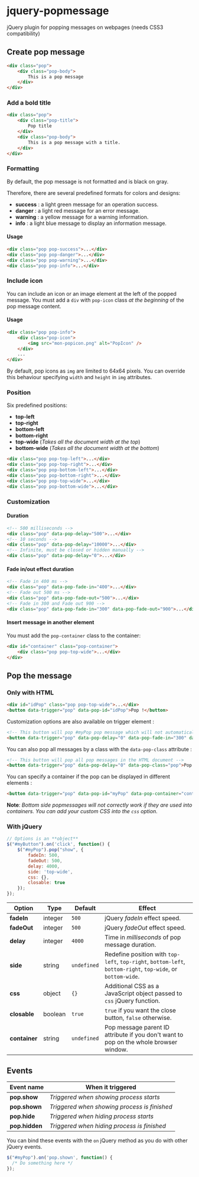 jquery-popmessage
=================

jQuery plugin for popping messages on webpages (needs CSS3 compatibility)

## Create pop message

```html
<div class="pop">
    <div class="pop-body">
        This is a pop message
    </div>
</div>
```

### Add a bold title
```html
<div class="pop">
    <div class="pop-title">
        Pop title
    </div>
    <div class="pop-body">
        This is a pop message with a title.
    </div>
</div>
```

### Formatting
By default, the pop message is not formatted and is black on gray.

Therefore, there are several predefined formats for colors and designs:
- **success** : a light green message for an operation success.
- **danger** : a light red message for an error message.
- **warning** : a yellow message for a warning information.
- **info** : a light blue message to display an information message.

#### Usage
```html
<div class="pop pop-success">...</div>
<div class="pop pop-danger">...</div>
<div class="pop pop-warning">...</div>
<div class="pop pop-info">...</div>
```

### Include icon
You can include an icon or an image element at the left of the popped message.
You must add a `div` with `pop-icon` class *at the beginning* of the pop message content.

#### Usage
```html
<div class="pop pop-info">
    <div class="pop-icon">
        <img src="mon-popicon.png" alt="PopIcon" />
    </div>
    ...
</div>
```
By default, pop icons as `img` are limited to 64x64 pixels.
You can override this behaviour specifying `width` and `height` in `img` attributes.

### Position

Six predefined positions:
* **top-left**
* **top-right**
* **bottom-left**
* **bottom-right**
* **top-wide** (*Takes all the document width at the top*)
* **bottom-wide** (*Takes all the document width at the bottom*)


```html
<div class="pop pop-top-left">...</div>
<div class="pop pop-top-right">...</div>
<div class="pop pop-bottom-left">...</div>
<div class="pop pop-bottom-right">...</div>
<div class="pop pop-top-wide">...</div>
<div class="pop pop-bottom-wide">...</div>
```

### Customization
#### Duration
```html
<!-- 500 milliseconds -->
<div class="pop" data-pop-delay="500">...</div>
<!-- 10 seconds -->
<div class="pop" data-pop-delay="10000">...</div>
<!-- Infinite, must be closed or hidden manually -->
<div class="pop" data-pop-delay="0">...</div>
```
#### Fade in/out effect duration
```html
<!-- Fade in 400 ms -->
<div class="pop" data-pop-fade-in="400">...</div>
<!-- Fade out 500 ms -->
<div class="pop" data-pop-fade-out="500">...</div>
<!-- Fade in 300 and Fade out 900 -->
<div class="pop" data-pop-fade-in="300" data-pop-fade-out="900">...</div>
```

#### Insert message in another element

You must add the `pop-container` class to the container:
```html
<div id="container" class="pop-container">
	<div class="pop pop-top-wide">...</div>
</div>
```

## Pop the message
### Only with HTML

```html
<div id="idPop" class="pop pop-top-wide">...</div>
<button data-trigger="pop" data-pop-id="idPop">Pop !</button>
```
Customization options are also available on trigger element :

```html
<!-- This button will pop #myPop pop message which will not automatically hide. -->
<button data-trigger="pop" data-pop-delay="0" data-pop-fade-in="300" data-id="myPop">Pop !</button>
```

You can also pop all messages by a class with the `data-pop-class` attribute :

```html
<!-- This button will pop all pop messages in the HTML document -->
<button data-trigger="pop" data-pop-delay="0" data-pop-class="pop">Pop!</button>
```

You can specify a container if the pop can be displayed in different elements :
```html
<button data-trigger="pop" data-pop-id="myPop" data-pop-container="containerid">Pop!</button>
```

**Note**: *Bottom side popmessages will not correctly work if they are used into containers. You can add your custom CSS into the `css` option.*

### With jQuery
```javascript
// Options is an **object**
$("#myButton").on('click', function() {
    $("#myPop").pop("show", {
		fadeIn: 500,
		fadeOut: 500,
		delay: 4000,
		side: 'top-wide',
		css: {},
		closable: true
	});
});
```


| Option    | Type | Default | Effect |
|-------------|---------|-----------|-----------------|
|  **fadeIn** | integer | `500` | jQuery *fadeIn* effect speed. |
| **fadeOut** | integer | `500` | jQuery *fadeOut* effect speed. |
| **delay** | integer | `4000` | Time in *milliseconds* of pop message duration. |
| **side** | string | `undefined` | Redefine position with `top-left`, `top-right`, `bottom-left`, `bottom-right`, `top-wide`, or `bottom-wide`. |
| **css** | object | `{}` | Additional CSS as a JavaScript object passed to `css` jQuery function. |
| **closable** | boolean | `true` | `true` if you want the close button, `false` otherwise. |
| **container** | string | `undefined` | Pop message parent ID attribute if you don't want to pop on the whole browser window. |

## Events
| Event name        | When it triggered |
|-------------------|-------------------|
| **pop.show**      | *Triggered when showing process starts* |
| **pop.shown**     | *Triggered when showing process is finished* |
| **pop.hide**      | *Triggered when hiding process starts* |
| **pop.hidden**    | *Triggered when hiding process is finished* |

You can bind these events with the `on` jQuery method as you do with other jQuery events.

```javascript
$("#myPop").on('pop.shown', function() {
  /* Do something here */
});
```

